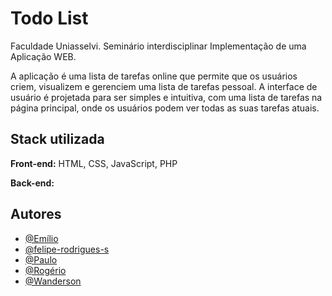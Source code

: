 
# Todo List

Faculdade Uniasselvi. Seminário interdisciplinar Implementação de uma Aplicação WEB.

A aplicação é uma lista de tarefas online que permite que os usuários criem, visualizem e gerenciem uma lista de tarefas pessoal. A interface de usuário é projetada para ser simples e intuitiva, com uma lista de tarefas na página principal, onde os usuários podem ver todas as suas tarefas atuais.


## Stack utilizada

**Front-end:** HTML, CSS, JavaScript, PHP

**Back-end:** 


## Autores

- [@Emílio](https://github.com)
- [@felipe-rodrigues-s](https://github.com/felipe-rodrigues-s)
- [@Paulo](https://github.com/)
- [@Rogério](https://github.com/)
- [@Wanderson](https://github.com/)
